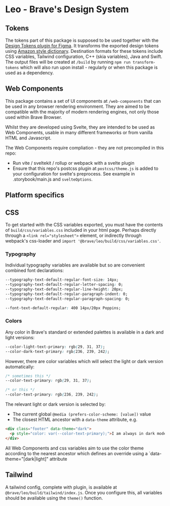 # Leo - Brave's Design System

## Tokens

The tokens part of this package is supposed to be used together with the [Design Tokens plugin for Figma](https://github.com/lukasoppermann/design-tokens).
It transforms the exported design tokens using [Amazon style dictionary](https://amzn.github.io/style-dictionary/#/).
Destination formats for these tokens include CSS variables, Tailwind configuration, C++ (skia variables), Java and Swift.
The output files will be created at `/build` by running `npm run transform-tokens` which will also run upon install - regularly or when this package is used as a dependency.

## Web Components

This package contains a set of UI components at `/web-components` that can be used in any browser rendering environment. They are aimed to be compatible with the majority of modern rendering engines, not only those used within Brave Browser.

Whilst they are developed using Svelte, they are intended to be used as Web Components, usable in many different frameworks or from vanilla HTML and Javascript.

The Web Components require compliation - they are not precompiled in this repo:

- Run vite / sveltekit / rollup or webpack with a svelte plugin
- Ensure that this repo's postcss plugin at `postcss/theme.js` is added to your configuration for svelte's preprocess. See example in .storybook/main.js and `svelteOptions`.

## Platform specifics

## CSS

To get started with the CSS variables exported, you must have the contents of `build/css/variables.css` included in your html page. Perhaps directly through a `<link rel="stylesheet">` element, or indirectly through webpack's css-loader and `import '@brave/leo/build/css/variables.css'`.

### Typography

Individual typography variables are available but so are convenient combined font declarations:

```css
--typography-text-default-regular-font-size: 14px;
--typography-text-default-regular-letter-spacing: 0;
--typography-text-default-regular-line-height: 20px;
--typography-text-default-regular-paragraph-indent: 0;
--typography-text-default-regular-paragraph-spacing: 0;

--font-text-default-regular: 400 14px/20px Poppins;
```

### Colors

Any color in Brave's standard or extended palettes is available in a dark and light versions:

```css
--color-light-text-primary: rgb(29, 31, 37);
--color-dark-text-primary: rgb(236, 239, 242);
```

However, there are color variables which will select the light or dark version automatically:

```css
/* sometimes this */
--color-text-primary: rgb(29, 31, 37);

/* or this */
--color-text-primary: rgb(236, 239, 242);
```

The relevant light or dark version is selected by:

- The current global `@media (prefers-color-scheme: [value])` value
- The closest HTML ancestor with a `data-theme` attribute, e.g.

```html
<div class="footer" data-theme="dark">
  <p style="color: var(--color-text-primary);">I am always in dark mode</p>
</div>
```

All Web Components and css variables aim to use the color theme according to the nearest ancestor which defines an override using a `data-theme="[dark|light]" attribute

## Tailwind

A tailwind config, complete with plugin, is available at `@brave/leo/build/tailwind/index.js`. Once you configure this, all variables should be available using the `theme()` function.

